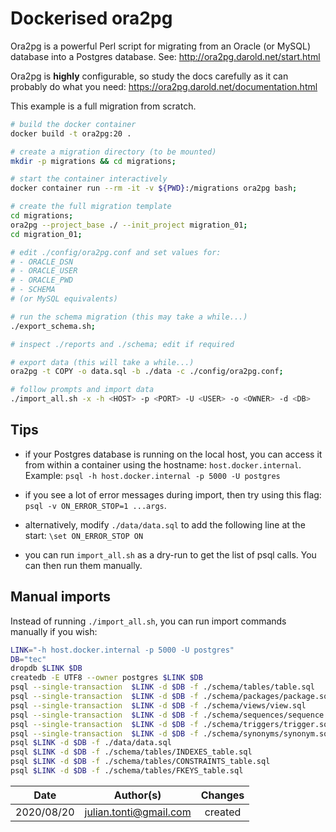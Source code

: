 # Dockerised ora2pg

Ora2pg is a powerful Perl script for migrating from an Oracle (or MySQL) database into a Postgres database. See: http://ora2pg.darold.net/start.html

Ora2pg is **highly** configurable, so study the docs carefully as it can probably do what you need: https://ora2pg.darold.net/documentation.html

This example is a full migration from scratch.

```bash
# build the docker container
docker build -t ora2pg:20 .

# create a migration directory (to be mounted)
mkdir -p migrations && cd migrations;

# start the container interactively
docker container run --rm -it -v ${PWD}:/migrations ora2pg bash;

# create the full migration template 
cd migrations;
ora2pg --project_base ./ --init_project migration_01;
cd migration_01;

# edit ./config/ora2pg.conf and set values for:
# - ORACLE_DSN
# - ORACLE_USER
# - ORACLE_PWD
# - SCHEMA
# (or MySQL equivalents)

# run the schema migration (this may take a while...)
./export_schema.sh; 

# inspect ./reports and ./schema; edit if required

# export data (this will take a while...)
ora2pg -t COPY -o data.sql -b ./data -c ./config/ora2pg.conf;

# follow prompts and import data
./import_all.sh -x -h <HOST> -p <PORT> -U <USER> -o <OWNER> -d <DB>

```

## Tips

* if your Postgres database is running on the local host, you can access it from within a container using the hostname: `host.docker.internal`. Example: `psql -h host.docker.internal -p 5000 -U postgres`

* if you see a lot of error messages during import, then try using this flag: `psql -v ON_ERROR_STOP=1 ...args`.

* alternatively, modify `./data/data.sql` to add the following line at the start: `\set ON_ERROR_STOP ON`

* you can run `import_all.sh` as a dry-run to get the list of psql calls. You can then run them manually. 

## Manual imports

Instead of running `./import_all.sh`, you can run import commands manually if you wish:

```bash
LINK="-h host.docker.internal -p 5000 -U postgres"
DB="tec"
dropdb $LINK $DB
createdb -E UTF8 --owner postgres $LINK $DB
psql --single-transaction  $LINK -d $DB -f ./schema/tables/table.sql
psql --single-transaction  $LINK -d $DB -f ./schema/packages/package.sql
psql --single-transaction  $LINK -d $DB -f ./schema/views/view.sql
psql --single-transaction  $LINK -d $DB -f ./schema/sequences/sequence.sql
psql --single-transaction  $LINK -d $DB -f ./schema/triggers/trigger.sql
psql --single-transaction  $LINK -d $DB -f ./schema/synonyms/synonym.sql
psql $LINK -d $DB -f ./data/data.sql
psql $LINK -d $DB -f ./schema/tables/INDEXES_table.sql
psql $LINK -d $DB -f ./schema/tables/CONSTRAINTS_table.sql
psql $LINK -d $DB -f ./schema/tables/FKEYS_table.sql
```


|    Date    |       Author(s)        | Changes |
| :--------: | :--------------------: | :-----: |
| 2020/08/20 | julian.tonti@gmail.com | created |



